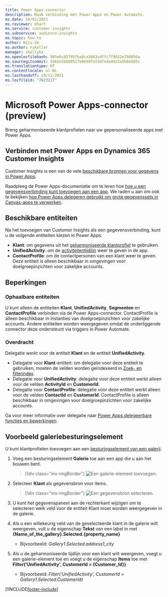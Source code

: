 ```yaml
---
title: Power Apps-connector
description: Maak verbinding met Power Apps en Power Automate.
ms.date: 10/01/2021
ms.reviewer: mhart
ms.service: customer-insights
ms.subservice: audience-insights
ms.topic: how-to
author: Nils-2m
ms.author: nikeller
manager: shellyha
ms.openlocfilehash: 985e6c85795fba8ca3063cdffc7f9012e798856a
ms.sourcegitcommit: 5d82e5b808517e0e99fdfdd7e4a4422a5b8ebd5c
ms.translationtype: HT
ms.contentlocale: nl-NL
ms.lasthandoff: 10/11/2021
ms.locfileid: "7623217"
---
```

# <a name="microsoft-power-apps-connector-preview"></a>Microsoft Power Apps-connector (preview)

Breng geharmoniseerde klantprofielen naar uw gepersonaliseerde apps met Power Apps.

## <a name="connect-power-apps-and-dynamics-365-customer-insights"></a>Verbinden met Power Apps en Dynamics 365 Customer Insights

Customer Insights is een van de vele [beschikbare bronnen voor gegevens in Power Apps](/powerapps/maker/canvas-apps/working-with-data-sources).

Raadpleeg de Power Apps-documentatie om te leren hoe [hoe u een gegevensverbinding kunt toevoegen aan een app](/powerapps/maker/canvas-apps/add-data-connection). We raden u aan om ook te bekijken [hoe Power Apps delegeren gebruikt om grote gegevenssets in Canvas-apps te verwerken](/powerapps/maker/canvas-apps/delegation-overview).

## <a name="available-entities"></a>Beschikbare entiteiten

Na het toevoegen van Customer Insights als een gegevensverbinding, kunt u de volgende entiteiten kiezen in Power Apps:

- **Klant**: om gegevens uit het [geharmoniseerde klantprofiel](customer-profiles.md) te gebruiken.
- **UnifiedActivity**: om de [activiteitentijdlijn](activities.md) weer te geven in de app.
- **ContactProfile**: om de contactpersonen van een klant weer te geven. Deze entiteit is alleen beschikbaar in omgevingen voor doelgroepinzichten voor zakelijke accounts.

## <a name="limitations"></a>Beperkingen

### <a name="retrievable-entities"></a>Ophaalbare entiteiten

U kunt alleen de entiteiten **Klant**, **UnifiedActivity**, **Segmenten** en **ContactProfile** verbinden via de Power Apps-connector. ContactProfile is alleen beschikbaar in instanties van doelgroepinzichten voor zakelijke accounts. Andere entiteiten worden weergegeven omdat de onderliggende connector deze ondersteunt via triggers in Power Automate.

### <a name="delegation"></a>Overdracht

Delegatie werkt voor de entiteit **Klant** en de entiteit **UnifiedActivity**. 

- Delegatie voor **Klant**-entiteit: om delegatie voor deze entiteit te gebruiken, moeten de velden worden geïndexeerd in [Zoek- en filterindex](search-filter-index.md).  
- Delegatie voor **UnifiedActivity**: delegatie voor deze entiteit werkt alleen voor de velden **ActivityId** en **CustomerId**.  
- Delegatie voor **ContactProfile**: delegatie voor deze entiteit werkt alleen voor de velden **ContactId** en **CustomerId**. ContactProfile is alleen beschikbaar in omgevingen voor doelgroepinzichten voor zakelijke accounts.

Ga voor meer informatie over delegatie naar [Power Apps delegeerbare functies en bewerkingen](/powerapps/maker/canvas-apps/delegation-overview). 

## <a name="example-gallery-control"></a>Voorbeeld galeriebesturingselement

U kunt klantprofielen toevoegen aan een [besturingselement van een galerij](/powerapps/maker/canvas-apps/add-gallery).

1. Voeg een besturingselement **Galerie** toe aan een app die u aan het bouwen bent.

    > [!div class="mx-imgBorder"]
    > ![Een galerie-element toevoegen.](media/connector-powerapps9.png "Een galerie-element toevoegen.")

2. Selecteer **Klant** als gegevensbron voor items.

    > [!div class="mx-imgBorder"]
    > ![Een gegevensbron selecteren.](media/choose-datasource-powerapps.png "Een gegevensbron selecteren.")

3. U kunt het gegevenspaneel aan de rechterkant wijzigen om te selecteren welk veld voor de entiteit Klant moet worden weergegeven in de galerie.

4. Als u een willekeurig veld van de geselecteerde klant in de galerie wilt weergeven, vult u de eigenschap **Tekst** van een label in met **{Name_of_the_gallery}.Selected.{property_name}**  
    - Bijvoorbeeld: _Gallery1.Selected.address1_city_

5. Als u de geharmoniseerde tijdlijn voor een klant wilt weergeven, voegt u een galerie-element toe en voegt u de eigenschap **Items** toe met **Filter('UnifiedActivity', CustomerId = {Customer_Id})**  
    - Bijvoorbeeld: _Filter('UnifiedActivity', CustomerId = Gallery1.Selected.CustomerId)_


[!INCLUDE[footer-include](../includes/footer-banner.md)]
